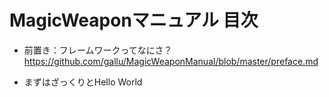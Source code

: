 # MagicWeaponマニュアル 目次

* 前置き：フレームワークってなにさ？
<https://github.com/gallu/MagicWeaponManual/blob/master/preface.md>

* まずはざっくりとHello World
<helloworld>



